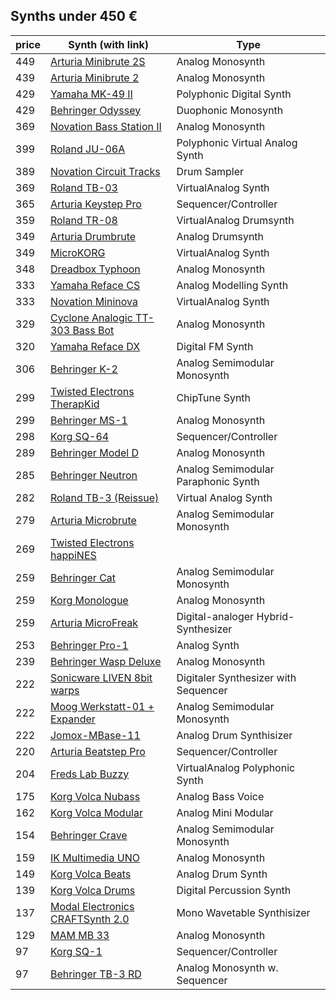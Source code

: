 ## Synths under 450 € 


| price | Synth (with link) | Type
| -		| -					| -
| 449 | [Arturia Minibrute 2S](https://www.musicstore.de/de_DE/EUR/Arturia-MiniBrute-2S/art-SYN0006267-000) | Analog Monosynth
| 439 | [Arturia Minibrute 2](https://www.musicstore.de/de_DE/EUR/Arturia-MiniBrute-2/art-SYN0006265-000) | Analog Monosynth
| 429 | [Yamaha MK-49 II](https://www.musicstore.de/de_DE/EUR/Yamaha-MX49-II-BU-blue/art-SYN0005424-000) | Polyphonic Digital Synth
| 429 | [Behringer Odyssey](https://www.musicstore.de/de_DE/EUR/Behringer-Odyssey/art-SYN0007144-000) | Duophonic Monosynth
| 369 | [Novation Bass Station II](https://www.musicstore.de/de_DE/EUR/Novation-Bass-Station-II/art-SYN0004315-000) | Analog Monosynth
| 399 | [Roland JU-06A](https://www.musicstore.de/de_DE/EUR/Roland-JU-06A/art-SYN0007207-000) | Polyphonic Virtual Analog Synth
| 389 | [Novation Circuit Tracks](https://www.musicstore.de/de_DE/EUR/Novation-Circuit-Tracks/art-SYN0007807-000) | Drum Sampler
| 369 | [Roland TB-03](https://www.musicstore.de/de_DE/EUR/Roland-TB-03-Bass-Line/art-SYN0005565-000) | VirtualAnalog Synth
| 365 | [Arturia Keystep Pro](https://www.musicstore.de/de_DE/EUR/Arturia-KeyStep-Pro/art-SYN0007368-000) | Sequencer/Controller
| 359 | [Roland TR-08](https://www.musicstore.de/de_DE/EUR/Novation-MiniNova/art-SYN0004121-000) | VirtualAnalog Drumsynth
| 349 | [Arturia Drumbrute](https://www.musicstore.de/de_DE/EUR/Arturia-Drumbrute/art-SYN0005626-000) | Analog Drumsynth
| 349 | [MicroKORG](https://www.musicstore.de/de_DE/EUR/Korg-microKORG/art-SYN0002046-000) | VirtualAnalog Synth
| 348 | [Dreadbox Typhoon](https://www.musicstore.de/de_DE/EUR/Dreadbox-Typhon/art-SYN0007578-000) | Analog Monosynth
| 333 | [Yamaha Reface CS](https://www.musicstore.de/de_DE/EUR/Yamaha-Reface-CS/art-SYN0004825-000) | Analog Modelling Synth
| 333 | [Novation Mininova](https://www.musicstore.de/de_DE/EUR/Novation-MiniNova/art-SYN0004121-000) | VirtualAnalog Synth
| 329 | [Cyclone Analogic TT-303 Bass Bot](https://www.musicstore.de/de_DE/EUR/Cyclone-Analogic-TT-303-Bass-Bot-Bassline-Black/art-SYN0007319-000) | Analog Monosynth
| 320 | [Yamaha Reface DX](https://www.musicstore.de/de_DE/EUR/Yamaha-Reface-DX/art-SYN0004826-000) | Digital FM Synth
| 306 | [Behringer K-2](https://www.musicstore.de/de_DE/EUR/Behringer-K-2/art-SYN0007187-000) | Analog Semimodular Monosynth
| 299 | [Twisted Electrons TherapKid](https://www.musicstore.de/de_DE/EUR/Twisted-Electrons-TherapKid/art-SYN0007049-000) | ChipTune Synth
| 299 | [Behringer MS-1](https://www.musicstore.de/de_DE/EUR/Behringer-MS-1-RD/art-SYN0006878-000) | Analog Monosynth
| 298 | [Korg SQ-64](https://www.musicstore.de/de_DE/EUR/Korg-SQ-64/art-SYN0007739-000) | Sequencer/Controller
| 289 | [Behringer Model D](https://www.musicstore.de/de_DE/EUR/Behringer-Model-D/art-SYN0006136-000) | Analog Monosynth
| 285 | [Behringer Neutron](https://www.musicstore.de/de_DE/EUR/Behringer-NEUTRON/art-SYN0006410-000) | Analog Semimodular Paraphonic Synth
| 282 | [Roland TB-3 (Reissue)](https://www.musicstore.de/de_DE/EUR/Roland-TB-3/art-SYN0004463-000) | Virtual Analog Synth
| 279 | [Arturia Microbrute ](https://www.musicstore.de/de_DE/EUR/Arturia-MicroBrute-Analog-Synthesizer/art-SYN0004450-000) | Analog Semimodular Monosynth
| 269 | [Twisted Electrons happiNES](https://www.musicstore.de/de_DE/EUR/Twisted-Electrons-hapiNES-L/art-SYN0007016-000) | 
| 259 | [Behringer Cat](https://www.musicstore.de/de_DE/EUR/Behringer-Cat/art-SYN0007357-000) | Analog Semimodular Monosynth
| 259 | [Korg Monologue](https://www.musicstore.de/de_DE/EUR/Korg-monologue-silver/art-SYN0005655-000) | Analog Monosynth
| 259 | [Arturia MicroFreak](https://www.musicstore.de/de_DE/EUR/Arturia-MicroFreak/art-SYN0006879-000) | Digital-analoger Hybrid-Synthesizer
| 253 | [Behringer Pro-1](https://www.musicstore.de/de_DE/EUR/Behringer-Pro-1/art-SYN0007218-000) | Analog Synth
| 239 | [Behringer Wasp Deluxe](https://www.musicstore.de/de_DE/EUR/Behringer-Wasp-Deluxe/art-SYN0007296-000) | Analog Monosynth
| 222 | [Sonicware LIVEN 8bit warps ](https://www.musicstore.de/de_DE/EUR/Sonicware-LIVEN-8bit-warps/art-SYN0007794-000) | Digitaler Synthesizer with Sequencer
| 222 | [Moog Werkstatt-01 + Expander](https://www.musicstore.de/de_DE/EUR/Moog-Werkstatt-01-CV-Expander-limited-edition/art-SYN0007718-000) | Analog Semimodular Monosynth
| 222 | [Jomox-MBase-11](https://www.musicstore.de/de_DE/EUR/Jomox-MBase-11-Drumsynthesizer/art-SYN0003531-000) | Analog Drum Synthisizer
| 220 | [Arturia Beatstep Pro](https://www.musicstore.de/de_DE/EUR/Arturia-Beatstep-Pro/art-PCM0013604-000) | Sequencer/Controller
| 204 | [Freds Lab Buzzy](https://www.musicstore.de/de_DE/EUR/Fred-s-Lab-Buzzzy-/art-SYN0007212-000) | VirtualAnalog Polyphonic Synth
| 175 | [Korg Volca Nubass](https://www.musicstore.de/de_DE/EUR/Korg-volca-nubass/art-SYN0007010-000) | Analog Bass Voice
| 162 | [Korg Volca Modular ]([musicstore](https://www.musicstore.de/de_DE/EUR/Korg-volca-modular/art-SYN0006844-000)) | Analog Mini Modular
| 154 | [Behringer Crave](https://www.musicstore.de/de_DE/EUR/Behringer-Crave/art-SYN0007217-000) | Analog Semimodular Monosynth
| 159 | [IK Multimedia UNO](https://www.musicstore.de/de_DE/EUR/IK-Multimedia-UNO-Synth/art-SYN0006497-000) | Analog Monosynth
| 149 | [Korg Volca Beats](https://www.musicstore.de/de_DE/EUR/Korg-volca-beats-Netzteil-Set/art-SYN509) | Analog Drum Synth
| 139 | [Korg Volca Drums](https://www.musicstore.de/de_DE/EUR/Korg-volca-drum/art-SYN0006845-000) | Digital Percussion Synth
| 137 | [Modal Electronics CRAFTSynth 2.0]([musicstore](https://www.musicstore.de/de_DE/EUR/Modal-Electronics-CRAFTsynth-v2-0/art-SYN0007007-000)) | Mono Wavetable Synthisizer
| 129 | [MAM MB 33](https://www.musicstore.de/de_DE/EUR/MAM-Systems-MB-33-Retro-/art-SYN0004744-000) | Analog Monosynth
| 97 | [Korg SQ-1](https://www.musicstore.de/de_DE/EUR/Korg-SQ-1/art-SYN0004705-000) | Sequencer/Controller
| 97 | [Behringer TB-3 RD](https://www.musicstore.de/de_DE/EUR/Behringer-TD-3-RD/art-SYN0007291-000) | Analog Monosynth w. Sequencer